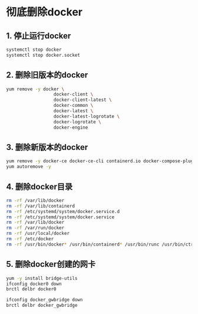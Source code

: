 # 彻底删除docker

## 1. 停止运行docker

```sh
systemctl stop docker
systemctl stop docker.socket
```

## 2. 删除旧版本的docker

```sh
yum remove -y docker \
                  docker-client \
                  docker-client-latest \
                  docker-common \
                  docker-latest \
                  docker-latest-logrotate \
                  docker-logrotate \
                  docker-engine
```

## 3. 删除新版本的docker

```sh
yum remove -y docker-ce docker-ce-cli containerd.io docker-compose-plugin
yum autoremove -y
```

## 4. 删除docker目录

```sh
rm -rf /var/lib/docker
rm -rf /var/lib/containerd
rm -rf /etc/systemd/system/docker.service.d
rm -rf /etc/systemd/system/docker.service
rm -rf /var/lib/docker
rm -rf /var/run/docker
rm -rf /usr/local/docker
rm -rf /etc/docker
rm -rf /usr/bin/docker* /usr/bin/containerd* /usr/bin/runc /usr/bin/ctr
```

## 5. 删除docker创建的网卡

```sh
yum -y install bridge-utils
ifconfig docker0 down
brctl delbr docker0

ifconfig docker_gwbridge down
brctl delbr docker_gwbridge
```

